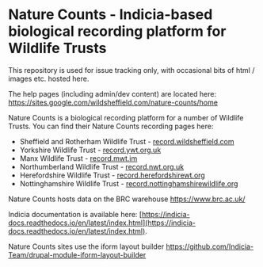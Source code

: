 # Nature Counts - Indicia-based biological recording platform for Wildlife Trusts

This repository is used for issue tracking only, with occasional bits of html / images etc. hosted here.

The help pages (including admin/dev content) are located here: https://sites.google.com/wildsheffield.com/nature-counts/home

Nature Counts is a biological recording platform for a number of Wildlife Trusts. You can find their Nature Counts recording pages here:

-   Sheffield and Rotherham Wildlife Trust -  [record.wildsheffield.com](https://record.wildsheffield.com/)
-   Yorkshire Wildlife Trust -  [record.ywt.org.uk](https://record.ywt.org.uk/)
-   Manx Wildlife Trust -  [record.mwt.im](https://record.mwt.im/)
-   Northumberland Wildlife Trust -  [record.nwt.org.uk](https://record.nwt.org.uk/)
-   Herefordshire Wildlife Trust -  [record.herefordshirewt.org](https://record.herefordshirewt.org/)
-   Nottinghamshire Wildlife Trust -  [record.nottinghamshirewildlife.org](https://record.nottinghamshirewildlife.org/)

Nature Counts hosts data on the BRC warehouse https://www.brc.ac.uk/

Indicia documentation is available here: [https://indicia-docs.readthedocs.io/en/latest/index.html](https://indicia-docs.readthedocs.io/en/latest/index.html).

Nature Counts sites use the iform layout builder https://github.com/Indicia-Team/drupal-module-iform-layout-builder
